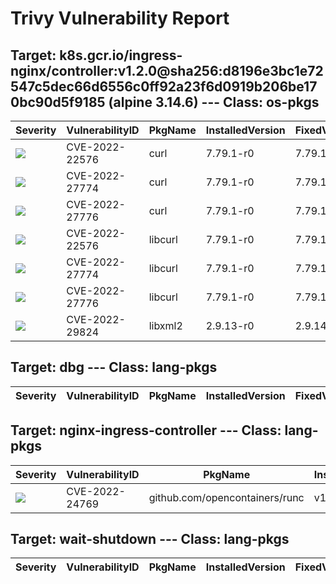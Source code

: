 # Trivy Vulnerability Report




## Target: k8s.gcr.io/ingress-nginx/controller:v1.2.0@sha256:d8196e3bc1e72547c5dec66d6556c0ff92a23f6d0919b206be170bc90d5f9185 (alpine 3.14.6) --- Class: os-pkgs
|Severity|VulnerabilityID|PkgName|InstalledVersion|FixedVersion|
|--------|---------------|-------|----------------|------------|
|![](https://img.shields.io/badge/-MEDIUM-yellow)|CVE-2022-22576|curl|7.79.1-r0|7.79.1-r1|
|![](https://img.shields.io/badge/-MEDIUM-yellow)|CVE-2022-27774|curl|7.79.1-r0|7.79.1-r1|
|![](https://img.shields.io/badge/-MEDIUM-yellow)|CVE-2022-27776|curl|7.79.1-r0|7.79.1-r1|
|![](https://img.shields.io/badge/-MEDIUM-yellow)|CVE-2022-22576|libcurl|7.79.1-r0|7.79.1-r1|
|![](https://img.shields.io/badge/-MEDIUM-yellow)|CVE-2022-27774|libcurl|7.79.1-r0|7.79.1-r1|
|![](https://img.shields.io/badge/-MEDIUM-yellow)|CVE-2022-27776|libcurl|7.79.1-r0|7.79.1-r1|
|![](https://img.shields.io/badge/-MEDIUM-yellow)|CVE-2022-29824|libxml2|2.9.13-r0|2.9.14-r0|

## Target: dbg --- Class: lang-pkgs
|Severity|VulnerabilityID|PkgName|InstalledVersion|FixedVersion|
|--------|---------------|-------|----------------|------------|

## Target: nginx-ingress-controller --- Class: lang-pkgs
|Severity|VulnerabilityID|PkgName|InstalledVersion|FixedVersion|
|--------|---------------|-------|----------------|------------|
|![](https://img.shields.io/badge/-MEDIUM-yellow)|CVE-2022-24769|github.com/opencontainers/runc|v1.1.1|v1.1.2|

## Target: wait-shutdown --- Class: lang-pkgs
|Severity|VulnerabilityID|PkgName|InstalledVersion|FixedVersion|
|--------|---------------|-------|----------------|------------|

